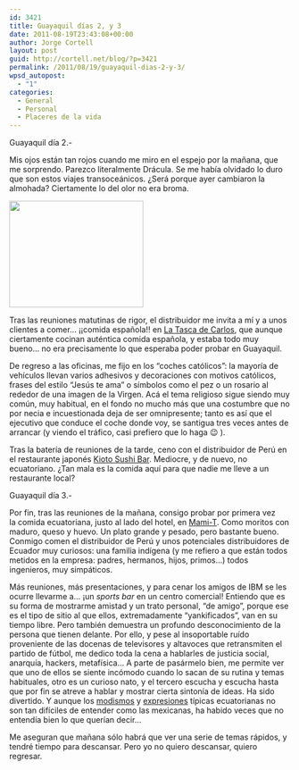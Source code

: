 ```yaml
---
id: 3421
title: Guayaquil días 2, y 3
date: 2011-08-19T23:43:08+00:00
author: Jorge Cortell
layout: post
guid: http://cortell.net/blog/?p=3421
permalink: /2011/08/19/guayaquil-dias-2-y-3/
wpsd_autopost:
  - "1"
categories:
  - General
  - Personal
  - Placeres de la vida
---
```

Guayaquil día 2.-

Mis ojos están tan rojos cuando me miro en el espejo por la mañana, que me sorprendo. Parezco literalmente Drácula. Se me había olvidado lo duro que son estos viajes transoceánicos. ¿Será porque ayer cambiaron la almohada? Ciertamente lo del olor no era broma.

<img class="aligncenter" title="almohada olorosa" src="http://farm7.static.flickr.com/6206/6063508745_d91b164996_m.jpg" alt="" width="240" height="191" />

Tras las reuniones matutinas de rigor, el distribuidor me invita a mí y a unos clientes a comer&#8230; ¡¡comida española!! en <a title="http://www.tripadvisor.es/Restaurant_Review-g303845-d1008615-Reviews-La_Tasca_de_Carlos-Guayaquil.html" href="http://www.tripadvisor.es/Restaurant_Review-g303845-d1008615-Reviews-La_Tasca_de_Carlos-Guayaquil.html" target="_blank">La Tasca de Carlos</a>, que aunque ciertamente cocinan auténtica comida española, y estaba todo muy bueno&#8230; no era precisamente lo que esperaba poder probar en Guayaquil.

De regreso a las oficinas, me fijo en los &#8220;coches católicos&#8221;: la mayoría de vehículos llevan varios adhesivos y decoraciones con motivos católicos, frases del estilo &#8220;Jesús te ama&#8221; o símbolos como el pez o un rosario al rededor de una imagen de la Virgen. Acá el tema religioso sigue siendo muy común, muy habitual, en el fondo no mucho más que una costumbre que no por necia e incuestionada deja de ser omnipresente; tanto es así que el ejecutivo que conduce el coche donde voy, se santigua tres veces antes de arrancar (y viendo el tráfico, casi prefiero que lo haga 😉 ).

Tras la batería de reuniones de la tarde, ceno con el distribuidor de Perú en el restaurante japonés <a title="http://www1.hilton.com/es/hi/hotel/GYEHIHF-Hilton-Colon-Guayaquil-hotel/dining.do" href="http://www1.hilton.com/es/hi/hotel/GYEHIHF-Hilton-Colon-Guayaquil-hotel/dining.do" target="_blank">Kioto Sushi Bar</a>. Mediocre, y de nuevo, no ecuatoriano. ¿Tan mala es la comida aquí para que nadie me lleve a un restaurante local?

Guayaquil día 3.-

Por fin, tras las reuniones de la mañana, consigo probar por primera vez la comida ecuatoriana, justo al lado del hotel, en <a title="http://es-es.facebook.com/RestauranteMamiT?sk=info" href="http://es-es.facebook.com/RestauranteMamiT?sk=info" target="_blank">Mami-T</a>. Como moritos con maduro, queso y huevo. Un plato grande y pesado, pero bastante bueno. Conmigo comen el distribuidor de Perú y unos potenciales distribuidores de Ecuador muy curiosos: una familia indígena (y me refiero a que están todos metidos en la empresa: padres, hermanos, hijos, primos&#8230;) todos ingenieros, muy simpáticos.

Más reuniones, más presentaciones, y para cenar los amigos de IBM se les ocurre llevarme a&#8230; ¡un _sports bar_ en un centro comercial! Entiendo que es su forma de mostrarme amistad y un trato personal, &#8220;de amigo&#8221;, porque ese es el tipo de sitio al que ellos, extremadamente &#8220;yankificados&#8221;, van en su tiempo libre. Pero también demuestra un profundo desconocimiento de la persona que tienen delante. Por ello, y pese al insoportable ruído proveniente de las docenas de televisores y altavoces que retransmiten el partido de fútbol, me dedico toda la cena a hablarles de justicia social, anarquía, hackers, metafísica&#8230; A parte de pasármelo bien, me permite ver que uno de ellos se siente incómodo cuando lo sacan de su rutina y temas habituales, otro es un curioso nato, y el tercero escucha y escucha hasta que por fin se atreve a hablar y mostrar cierta sintonía de ideas. Ha sido divertido. Y aunque los <a title="http://es.wikipedia.org/wiki/Anexo:Modismos_de_Ecuador" href="http://es.wikipedia.org/wiki/Anexo:Modismos_de_Ecuador" target="_blank">modismos</a> y <a title="http://www.lamaproducciones.com/palabras-ecuatorianas/" href="http://www.lamaproducciones.com/palabras-ecuatorianas/" target="_blank">expresiones</a> típicas ecuatorianas no son tan difíciles de entender como las mexicanas, ha habido veces que no entendía bien lo que querían decir&#8230;

Me aseguran que mañana sólo habrá que ver una serie de temas rápidos, y tendré tiempo para descansar. Pero yo no quiero descansar, quiero regresar.